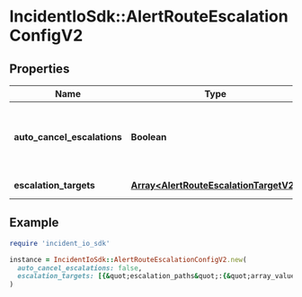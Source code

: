 # IncidentIoSdk::AlertRouteEscalationConfigV2

## Properties

| Name | Type | Description | Notes |
| ---- | ---- | ----------- | ----- |
| **auto_cancel_escalations** | **Boolean** | Should we auto cancel escalations when all alerts are resolved? |  |
| **escalation_targets** | [**Array&lt;AlertRouteEscalationTargetV2&gt;**](AlertRouteEscalationTargetV2.md) | Targets for escalation |  |

## Example

```ruby
require 'incident_io_sdk'

instance = IncidentIoSdk::AlertRouteEscalationConfigV2.new(
  auto_cancel_escalations: false,
  escalation_targets: [{&quot;escalation_paths&quot;:{&quot;array_value&quot;:[{&quot;label&quot;:&quot;Lawrence Jones&quot;,&quot;literal&quot;:&quot;SEV123&quot;,&quot;reference&quot;:&quot;incident.severity&quot;}],&quot;value&quot;:{&quot;label&quot;:&quot;Lawrence Jones&quot;,&quot;literal&quot;:&quot;SEV123&quot;,&quot;reference&quot;:&quot;incident.severity&quot;}},&quot;users&quot;:{&quot;array_value&quot;:[{&quot;label&quot;:&quot;Lawrence Jones&quot;,&quot;literal&quot;:&quot;SEV123&quot;,&quot;reference&quot;:&quot;incident.severity&quot;}],&quot;value&quot;:{&quot;label&quot;:&quot;Lawrence Jones&quot;,&quot;literal&quot;:&quot;SEV123&quot;,&quot;reference&quot;:&quot;incident.severity&quot;}}}]
)
```

